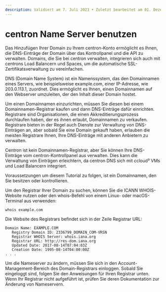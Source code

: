 ```yaml
---
description: Validiert am 7. Juli 2023 • Zuletzt bearbeitet am 01. Dezember 2023
---
```


# centron Name Server benutzen

Das Hinzufügen Ihrer Domain zu Ihrem centron-Konto ermöglicht es Ihnen, die DNS-Einträge der Domain über das Kontrollpanel und die API zu verwalten. Domains, die Sie bei centron verwalten, integrieren sich auch mit centrons Load Balancern und Spaces, um die automatische SSL-Zertifikatsverwaltung zu vereinfachen.

DNS (Domain Name System) ist ein Namenssystem, das den Domainnamen eines Servers, wie beispielsweise example.com, einer IP-Adresse, wie 203.0.113.1, zuordnet. Dies ermöglicht es Ihnen, einen Domainnamen auf den Webserver umzuleiten, der den Inhalt dieser Domain hostet.

Um einen Domainnamen einzurichten, müssen Sie diesen bei einem Domainnamen-Registrar kaufen und dann DNS-Einträge dafür einrichten. Registrare sind Organisationen, die einen Akkreditierungsprozess durchlaufen haben, der es ihnen erlaubt, Domainnamen zu verkaufen. Registrare bieten in der Regel auch Dienste zur Verwaltung von DNS-Einträgen an, aber sobald Sie eine Domain gekauft haben, erlauben die meisten Registrare Ihnen, Ihre DNS-Einträge mit anderen Anbietern zu verwalten.

Centron ist kein Domainnamen-Registrar, aber Sie können Ihre DNS-Einträge vom centron-Kontrollpanel aus verwalten. Dies kann die Verwaltung von Einträgen erleichtern, da centron DNS sich mit ccloud³ VMs und Load Balancern integriert.

Voraussetzungen um diesem Tutorial zu folgen, ist ein Domainnamen, den Sie besitzen oder kontrollieren.

Um den Registrar Ihrer Domain zu suchen, können Sie die ICANN WHOIS-Website nutzen oder den whois-Befehl von einem Linux- oder macOS-Terminal aus verwenden:

```
whois example.com
```

Die Website des Registrars befindet sich in der Zeile Registrar URL:

```
Domain Name: EXAMPLE.COM
   Registry Domain ID: 2336799_DOMAIN_COM-VRSN
   Registrar WHOIS Server: whois.iana.org
   Registrar URL: http://res-dom.iana.org
   Updated Date: 2017-08-14T07:04:03Z
   Creation Date: 1995-08-14T04:00:00Z
. . .
```

Um die Nameserver zu ändern, müssen Sie sich in den Account-Management-Bereich des Domain-Registrars einloggen. Sobald Sie eingeloggt sind, folgen Sie den Anweisungen für Ihren Registrar unten. Wenn Ihr Registrar nicht aufgeführt ist, prüfen Sie deren Dokumentation zur Änderung von Nameservern.
